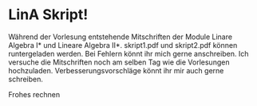 # LinA Skript!

Während der Vorlesung entstehende Mitschriften der Module Linare Algebra I* und Lineare Algebra II*. skript1.pdf und skript2.pdf können runtergeladen werden. Bei Fehlern könnt ihr mich gerne anschreiben. Ich versuche die Mitschriften noch am selben Tag wie die Vorlesungen hochzuladen. Verbesserungsvorschläge könnt ihr mir auch gerne schreiben.

Frohes rechnen
